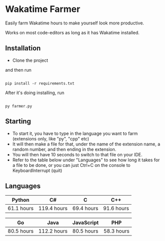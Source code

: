 # Wakatime Farmer

Easily farm Wakatime hours to make yourself look more productive.

Works on most code-editors as long as it has Wakatime installed.

## Installation

  

- Clone the project

  

and then run

  

```

pip install -r requirements.txt

```

After it's doing installing, run

```

py farmer.py

```
## Starting
- To start it, you have to type in the language you want to farm (extensions only, like "py", "cpp" etc)
- It will then make a file for that, under the name of the extension name, a random number, and then ending in the extension.
- You will then have 10 seconds to switch to that file on your IDE.
- Refer to the table below under "Languages" to see how long it takes for a file to be done, or you can just Ctrl+C on the console to KeyboardInterrupt (quit)

## Languages
| Python | C# | C | C++ |
|--|--|--|--|
| 61.1 hours | 119.4 hours | 69.4 hours | 91.6 hours |

| Go | Java | JavaScript | PHP |
|--|--|--|--|
| 80.5 hours | 112.2 hours | 80.5 hours | 58.3 hours |
